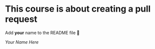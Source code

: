 # This course is about creating a pull request
Add **your** name to the README file :scroll:

_Your Name Here_
